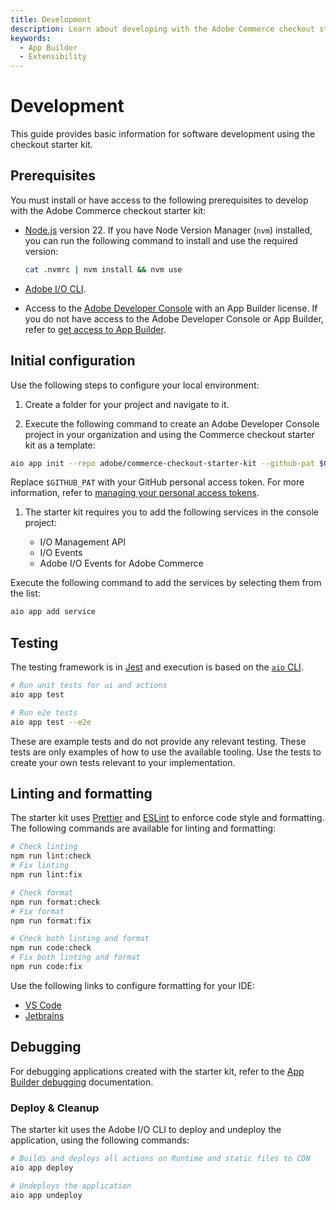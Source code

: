 ```yaml
---
title: Development
description: Learn about developing with the Adobe Commerce checkout starter kit.
keywords:
  - App Builder
  - Extensibility
---
```


# Development

This guide provides basic information for software development using the checkout starter kit.

## Prerequisites

You must install or have access to the following prerequisites to develop with the Adobe Commerce checkout starter kit:

- [Node.js](https://nodejs.org/) version 22. If you have Node Version Manager (`nvm`) installed, you can run the following command to install and use the required version:

  ```bash
  cat .nvmrc | nvm install && nvm use
  ```

- [Adobe I/O CLI](https://developer.adobe.com/runtime/docs/guides/tools/cli_install/).

- Access to the [Adobe Developer Console](https://console.adobe.io/) with an App
  Builder license. If you do not have access to the Adobe Developer Console or App Builder, refer to [get access to App Builder](https://developer.adobe.com/app-builder/docs/overview/getting_access/#get-access-to-app-builder).

## Initial configuration

Use the following steps to configure your local environment:

1. Create a folder for your project and navigate to it.

1. Execute the following command to create an Adobe Developer Console project in your organization and using the Commerce checkout starter kit as a template:

  ```bash
  aio app init --repo adobe/commerce-checkout-starter-kit --github-pat $GITHUB_PAT
  ```

  Replace `$GITHUB_PAT` with your GitHub personal access token. For more information, refer to [managing your personal access tokens](https://docs.github.com/en/authentication/keeping-your-account-and-data-secure/managing-your-personal-access-tokens).

1. The starter kit requires you to add the following services in the console project:

   - I/O Management API
   - I/O Events
   - Adobe I/O Events for Adobe Commerce

  Execute the following command to add the services by selecting them from the list:

  ```bash
  aio app add service
  ```

## Testing

The testing framework is in [Jest](https://jestjs.io) and execution is based on the [`aio` CLI](https://developer.adobe.com/runtime/docs/guides/tools/cli_install/).

```bash
# Run unit tests for ui and actions
aio app test

# Run e2e tests
aio app test --e2e
```

These are example tests and do not provide any relevant testing. These tests are only examples of how to use the available tooling. Use the tests to create your own tests relevant to your implementation.

## Linting and formatting

The starter kit uses [Prettier](https://prettier.io) and [ESLint](https://eslint.org) to enforce code style and formatting. The following commands are available for linting and formatting:

```bash
# Check linting
npm run lint:check
# Fix linting
npm run lint:fix

# Check format
npm run format:check
# Fix format
npm run format:fix

# Check both linting and format
npm run code:check
# Fix both linting and format
npm run code:fix
```

Use the following links to configure formatting for your IDE:

- [VS Code](https://marketplace.visualstudio.com/items?itemName=esbenp.prettier-vscode)
- [Jetbrains](https://blog.jetbrains.com/webstorm/2016/08/using-external-tools/)

## Debugging

For debugging applications created with the starter kit, refer to the [App Builder debugging](https://developer.adobe.com/app-builder/docs/guides/development/#debugging) documentation.

### Deploy & Cleanup

The starter kit uses the Adobe I/O CLI to deploy and undeploy the application, using the following commands:

```bash
# Builds and deploys all actions on Runtime and static files to CDN
aio app deploy

# Undeploys the application
aio app undeploy
```

